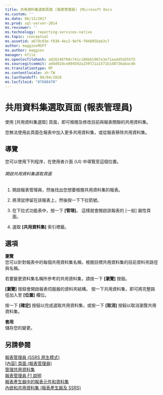 ```yaml
---
title: 共用資料集選取頁面 (報表管理員) |Microsoft Docs
ms.custom: ''
ms.date: 06/13/2017
ms.prod: sql-server-2014
ms.reviewer: ''
ms.technology: reporting-services-native
ms.topic: conceptual
ms.assetid: a67dc03e-f838-4ec2-9ef6-f04895bab3c7
author: maggiesMSFT
ms.author: maggies
manager: kfile
ms.openlocfilehash: ad26246f04c741c186b61967e3e71aa4d5dd55f5
ms.sourcegitcommit: ad4d92dce894592a259721a1571b1d8736abacdb
ms.translationtype: MT
ms.contentlocale: zh-TW
ms.lasthandoff: 08/04/2020
ms.locfileid: "87688470"
---
```

# <a name="shared-dataset-selection-page-report-manager"></a>共用資料集選取頁面 (報表管理員)
  使用 [共用資料集選取] 頁面，即可檢閱及修改目前與報表關聯的共用資料集。  
  
 您無法使用此頁面在報表中加入更多共用資料集，或從報表移除共用資料集。  
  
## <a name="navigation"></a>導覽  
 您可以使用下列程序，在使用者介面 (UI) 中導覽至這個位置。  
  
###### <a name="to-open-the-shared-dataset-selection-page"></a>開啟共用資料集選取頁面  
  
1.  開啟報表管理員，然後找出您想要檢閱共用資料集的報表。  
  
2.  將滑鼠停留在該報表上，然後按一下下拉箭號。  
  
3.  在下拉式功能表中，按一下 **[管理]**。 這樣就會開啟該報表的 [一般] 屬性頁面。  
  
4.  選取 **[共用資料集]** 索引標籤。  
  
## <a name="options"></a>選項  
 **瀏覽**  
 您可以針對報表中的每個共用資料集名稱，檢閱目標共用資料集的目前資料夾路徑與名稱。  
  
 若要變更資料集名稱所參考的共用資料集，請按一下 **[瀏覽]** 按鈕。  
  
 **[瀏覽]** 按鈕會開啟報表伺服器的資料夾結構。 按一下共用資料集，即可將完整路徑加入至 **[位置]** 欄位。  
  
 按一下 **[確定]** 按鈕以完成選取共用資料集，或按一下 **[取消]** 按鈕以取消瀏覽共用資料集。  
  
 **套用**  
 儲存您的變更。  
  
## <a name="see-also"></a>另請參閱  
 [報表管理員 &#40;SSRS 原生模式&#41;](../../2014/reporting-services/report-manager-ssrs-native-mode.md)   
 [[內容] 頁面 &#40;報表管理員&#41;](../../2014/reporting-services/contents-page-report-manager.md)   
 [管理共用資料集](report-data/manage-shared-datasets.md)   
 [報表管理員 F1 說明](../../2014/reporting-services/report-manager-f1-help.md)   
 [報表產生器中的報表元件和資料集](report-data/report-parts-and-datasets-in-report-builder.md)   
 [內嵌和共用資料集 &#40;報表產生器及 SSRS&#41;](report-data/embedded-and-shared-datasets-report-builder-and-ssrs.md)  
  
  
